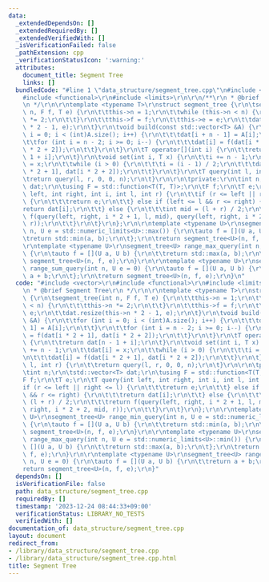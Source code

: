 ```yaml
---
data:
  _extendedDependsOn: []
  _extendedRequiredBy: []
  _extendedVerifiedWith: []
  _isVerificationFailed: false
  _pathExtension: cpp
  _verificationStatusIcon: ':warning:'
  attributes:
    document_title: Segment Tree
    links: []
  bundledCode: "#line 1 \"data_structure/segment_tree.cpp\"\n#include <vector>\r\n\
    #include <functional>\r\n#include <limits>\r\n\r\n/**\r\n * @brief Segment Tree\r\
    \n */\r\n\r\ntemplate <typename T>\r\nstruct segment_tree {\r\n\tsegment_tree(int\
    \ n, F f, T e) {\r\n\t\tthis->n = 1;\r\n\t\twhile (this->n < n) {\r\n\t\t\tthis->n\
    \ *= 2;\r\n\t\t}\r\n\t\tthis->f = f;\r\n\t\tthis->e = e;\r\n\t\tdat.resize(this->n\
    \ * 2 - 1, e);\r\n\t}\r\n\tvoid build(const std::vector<T> &A) {\r\n\t\tfor (int\
    \ i = 0; i < (int)A.size(); i++) {\r\n\t\t\tdat[i + n - 1] = A[i];\r\n\t\t}\r\n\
    \t\tfor (int i = n - 2; i >= 0; i--) {\r\n\t\t\tdat[i] = f(dat[i * 2 + 1], dat[i\
    \ * 2 + 2]);\r\n\t\t}\r\n\t}\r\n\tT operator[](int i) {\r\n\t\treturn dat[n -\
    \ 1 + i];\r\n\t}\r\n\tvoid set(int i, T x) {\r\n\t\ti += n - 1;\r\n\t\tdat[i]\
    \ = x;\r\n\t\twhile (i > 0) {\r\n\t\t\ti = (i - 1) / 2;\r\n\t\t\tdat[i] = f(dat[i\
    \ * 2 + 1], dat[i * 2 + 2]);\r\n\t\t}\r\n\t}\r\n\tT query(int l, int r) {\r\n\t\
    \treturn query(l, r, 0, 0, n);\r\n\t}\r\n\r\n\tprivate:\r\n\tint n;\r\n\tstd::vector<T>\
    \ dat;\r\n\tusing F = std::function<T(T, T)>;\r\n\tF f;\r\n\tT e;\r\n\tT query(int\
    \ left, int right, int i, int l, int r) {\r\n\t\tif (r <= left || right <= l)\
    \ {\r\n\t\t\treturn e;\r\n\t\t} else if (left <= l && r <= right) {\r\n\t\t\t\
    return dat[i];\r\n\t\t} else {\r\n\t\t\tint mid = (l + r) / 2;\r\n\t\t\treturn\
    \ f(query(left, right, i * 2 + 1, l, mid), query(left, right, i * 2 + 2, mid,\
    \ r));\r\n\t\t}\r\n\t}\r\n};\r\n\r\ntemplate <typename U>\r\nsegment_tree<U> range_min_query(int\
    \ n, U e = std::numeric_limits<U>::max()) {\r\n\tauto f = [](U a, U b) {\r\n\t\
    \treturn std::min(a, b);\r\n\t};\r\n\treturn segment_tree<U>(n, f, e);\r\n}\r\n\
    \r\ntemplate <typename U>\r\nsegment_tree<U> range_max_query(int n, U e = std::numeric_limits<U>::min())\
    \ {\r\n\tauto f = [](U a, U b) {\r\n\t\treturn std::max(a, b);\r\n\t};\r\n\treturn\
    \ segment_tree<U>(n, f, e);\r\n}\r\n\r\ntemplate <typename U>\r\nsegment_tree<U>\
    \ range_sum_query(int n, U e = 0) {\r\n\tauto f = [](U a, U b) {\r\n\t\treturn\
    \ a + b;\r\n\t};\r\n\treturn segment_tree<U>(n, f, e);\r\n}\n"
  code: "#include <vector>\r\n#include <functional>\r\n#include <limits>\r\n\r\n/**\r\
    \n * @brief Segment Tree\r\n */\r\n\r\ntemplate <typename T>\r\nstruct segment_tree\
    \ {\r\n\tsegment_tree(int n, F f, T e) {\r\n\t\tthis->n = 1;\r\n\t\twhile (this->n\
    \ < n) {\r\n\t\t\tthis->n *= 2;\r\n\t\t}\r\n\t\tthis->f = f;\r\n\t\tthis->e =\
    \ e;\r\n\t\tdat.resize(this->n * 2 - 1, e);\r\n\t}\r\n\tvoid build(const std::vector<T>\
    \ &A) {\r\n\t\tfor (int i = 0; i < (int)A.size(); i++) {\r\n\t\t\tdat[i + n -\
    \ 1] = A[i];\r\n\t\t}\r\n\t\tfor (int i = n - 2; i >= 0; i--) {\r\n\t\t\tdat[i]\
    \ = f(dat[i * 2 + 1], dat[i * 2 + 2]);\r\n\t\t}\r\n\t}\r\n\tT operator[](int i)\
    \ {\r\n\t\treturn dat[n - 1 + i];\r\n\t}\r\n\tvoid set(int i, T x) {\r\n\t\ti\
    \ += n - 1;\r\n\t\tdat[i] = x;\r\n\t\twhile (i > 0) {\r\n\t\t\ti = (i - 1) / 2;\r\
    \n\t\t\tdat[i] = f(dat[i * 2 + 1], dat[i * 2 + 2]);\r\n\t\t}\r\n\t}\r\n\tT query(int\
    \ l, int r) {\r\n\t\treturn query(l, r, 0, 0, n);\r\n\t}\r\n\r\n\tprivate:\r\n\
    \tint n;\r\n\tstd::vector<T> dat;\r\n\tusing F = std::function<T(T, T)>;\r\n\t\
    F f;\r\n\tT e;\r\n\tT query(int left, int right, int i, int l, int r) {\r\n\t\t\
    if (r <= left || right <= l) {\r\n\t\t\treturn e;\r\n\t\t} else if (left <= l\
    \ && r <= right) {\r\n\t\t\treturn dat[i];\r\n\t\t} else {\r\n\t\t\tint mid =\
    \ (l + r) / 2;\r\n\t\t\treturn f(query(left, right, i * 2 + 1, l, mid), query(left,\
    \ right, i * 2 + 2, mid, r));\r\n\t\t}\r\n\t}\r\n};\r\n\r\ntemplate <typename\
    \ U>\r\nsegment_tree<U> range_min_query(int n, U e = std::numeric_limits<U>::max())\
    \ {\r\n\tauto f = [](U a, U b) {\r\n\t\treturn std::min(a, b);\r\n\t};\r\n\treturn\
    \ segment_tree<U>(n, f, e);\r\n}\r\n\r\ntemplate <typename U>\r\nsegment_tree<U>\
    \ range_max_query(int n, U e = std::numeric_limits<U>::min()) {\r\n\tauto f =\
    \ [](U a, U b) {\r\n\t\treturn std::max(a, b);\r\n\t};\r\n\treturn segment_tree<U>(n,\
    \ f, e);\r\n}\r\n\r\ntemplate <typename U>\r\nsegment_tree<U> range_sum_query(int\
    \ n, U e = 0) {\r\n\tauto f = [](U a, U b) {\r\n\t\treturn a + b;\r\n\t};\r\n\t\
    return segment_tree<U>(n, f, e);\r\n}"
  dependsOn: []
  isVerificationFile: false
  path: data_structure/segment_tree.cpp
  requiredBy: []
  timestamp: '2023-12-24 08:44:33+09:00'
  verificationStatus: LIBRARY_NO_TESTS
  verifiedWith: []
documentation_of: data_structure/segment_tree.cpp
layout: document
redirect_from:
- /library/data_structure/segment_tree.cpp
- /library/data_structure/segment_tree.cpp.html
title: Segment Tree
---
```

